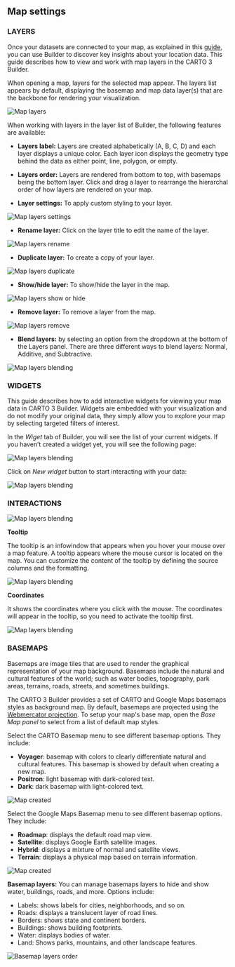## Map settings

### LAYERS

Once your datasets are connected to your map, as explained in this [guide](../../maps/add-source), you can use Builder to discover key insights about your location data. This guide describes how to view and work with map layers in the CARTO 3 Builder.

When opening a map, layers for the selected map appear. The layers list appears by default, displaying the basemap and map data layer(s) that are the backbone for rendering your visualization.

![Map layers](/img/cloud-native-workspace/maps/map_paris2.png)

When working with layers in the layer list of Builder, the following features are available:

- **Layers label:** Layers are created alphabetically (A, B, C, D) and each layer displays a unique color. Each layer icon displays the geometry type behind the data as either point, line, polygon, or empty.

- **Layers order:** Layers are rendered from bottom to top, with basemaps being the bottom layer. Click and drag a layer to rearrange the hierarchal order of how layers are rendered on your map.

- **Layer settings:** To apply custom styling to your layer.

![Map layers settings](/img/cloud-native-workspace/maps/map_layer_settings2.png)

- **Rename layer:** Click on the layer title to edit the name of the layer.

![Map layers rename](/img/cloud-native-workspace/maps/map_layer_rename3.png)

- **Duplicate layer:** To create a copy of your layer.

![Map layers duplicate](/img/cloud-native-workspace/maps/map_layer_duplicate2.png)

- **Show/hide layer:** To show/hide the layer in the map.

![Map layers show or hide](/img/cloud-native-workspace/maps/map_layer_hide2.png)

- **Remove layer:** To remove a layer from the map.

![Map layers remove](/img/cloud-native-workspace/maps/map_layer_remove2.png)

-  **Blend layers:** by selecting an option from the dropdown at the bottom of the Layers panel. There are three different ways to blend layers: Normal, Additive, and Subtractive.

![Map layers blending](/img/cloud-native-workspace/maps/map_layer_blending4.png)

### WIDGETS

This guide describes how to add interactive widgets for viewing your map data in CARTO 3 Builder. Widgets are embedded with your visualization and do not modify your original data, they simply allow you to explore your map by selecting targeted filters of interest.

In the *Wiget* tab of Builder, you will see the list of your current widgets. If you haven’t created a widget yet, you will see the following page:

![Map layers blending](/img/cloud-native-workspace/maps/interactions_new_widget2.png)

Click on *New widget* button to start interacting with your data:

![Map layers blending](/img/cloud-native-workspace/maps/interactions_widget2.png)

### INTERACTIONS

![Map layers blending](/img/cloud-native-workspace/maps/map_settings_interactions2.png)

**Tooltip**

The tooltip is an infowindow that appears when you hover your mouse over a map feature. A tooltip appears where the mouse cursor is located on the map. You can customize the content of the tooltip by defining the source columns and the formatting.

![Map layers blending](/img/cloud-native-workspace/maps/interactions_tooltip2.png)

**Coordinates**

It shows the coordinates where you click with the mouse. The coordinates will appear in the tooltip, so you need to activate the tooltip first.

![Map layers blending](/img/cloud-native-workspace/maps/interactions_coordinates.png)

### BASEMAPS

Basemaps are image tiles that are used to render the graphical representation of your map background. Basemaps include the natural and cultural features of the world; such as water bodies, topography, park areas, terrains, roads, streets, and sometimes buildings.

The CARTO 3 Builder provides a set of CARTO and Google Maps basemaps styles as background map. By default, basemaps are projected using the <a href="https://en.wikipedia.org/wiki/Web_Mercator_projection" target="_blank">Webmercator projection</a>. To setup your map's base map, open the *Base Map panel* to select from a list of default map styles.

Select the CARTO Basemap menu to see different basemap options. They include:
- **Voyager**: basemap with colors to clearly differentiate natural and cultural features. This basemap is showed by default when creating a new map.
- **Positron**: light basemap with dark-colored text.
- **Dark**: dark basemap with light-colored text.

![Map created](/img/cloud-native-workspace/maps/map_basemap_carto.png)

Select the Google Maps Basemap menu to see different basemap options. They include:

- **Roadmap**: displays the default road map view.
- **Satellite**: displays Google Earth satellite images.
- **Hybrid**: displays a mixture of normal and satellite views.
- **Terrain**: displays a physical map based on terrain information.

![Map created](/img/cloud-native-workspace/maps/map_basemap_google.png)

**Basemap layers:** You can manage basemaps layers to hide and show water, buildings, roads, and more. Options include: 

- Labels: shows labels for cities, neighborhoods, and so on.
- Roads: displays a translucent layer of road lines.
- Borders: shows state and continent borders.
- Buildings: shows building footprints.
- Water: displays bodies of water.
- Land: Shows parks, mountains, and other landscape features.

![Basemap layers order](/img/cloud-native-workspace/maps/map_basemap_layer_show2.png)